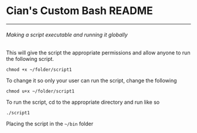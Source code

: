 # Cian's Custom Bash README
---

###### Making a script executable and running it globally

This will give the script the appropriate permissions and allow anyone to run the following script.

`chmod +x ~/folder/script1`

To change it so only your user can run the script, change the following

`chmod u+x ~/folder/script1`

To run the script, cd to the appropriate directory and run like so

`./script1`

Placing the script in the `~/bin` folder
